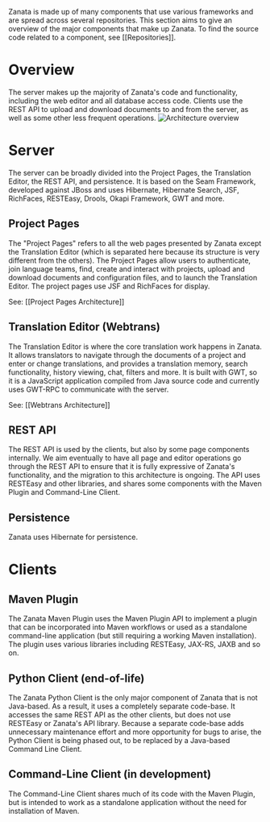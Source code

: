 Zanata is made up of many components that use various frameworks and are spread across several repositories. This section aims to give an overview of the major components that make up Zanata. To find the source code related to a component, see [[Repositories]].

# Overview
The server makes up the majority of Zanata's code and functionality, including the web editor and all database access code. Clients use the REST API to upload and download documents to and from the server, as well as some other less frequent operations.
![Architecture overview](http://zanata.org/images/diagrams/zanata-2.0-architecture-overview.svg)

# Server
The server can be broadly divided into the Project Pages, the Translation Editor, the REST API, and persistence. It is based on the Seam Framework, developed against JBoss and uses Hibernate, Hibernate Search, JSF, RichFaces, RESTEasy, Drools, Okapi Framework, GWT and more.

## Project Pages
The "Project Pages" refers to all the web pages presented by Zanata except the Translation Editor (which is separated here because its structure is very different from the others). The Project Pages allow users to authenticate, join language teams, find, create and interact with projects, upload and download documents and configuration files, and to launch the Translation Editor. The project pages use JSF and RichFaces for display.

See: [[Project Pages Architecture]]

## Translation Editor (Webtrans)
The Translation Editor is where the core translation work happens in Zanata. It allows translators to navigate through the documents of a project and enter or change translations, and provides a translation memory, search functionality, history viewing, chat, filters and more. It is built with GWT, so it is a JavaScript application compiled from Java source code and currently uses GWT-RPC to communicate with the server.

See: [[Webtrans Architecture]]

## REST API
The REST API is used by the clients, but also by some page components internally. We aim eventually to have all page and editor operations go through the REST API to ensure that it is fully expressive of Zanata's functionality, and the migration to this architecture is ongoing. The API uses RESTEasy and other libraries, and shares some components with the Maven Plugin and Command-Line Client.

## Persistence
Zanata uses Hibernate for persistence.



# Clients

## Maven Plugin
The Zanata Maven Plugin uses the Maven Plugin API to implement a plugin that can be incorporated into Maven workflows or used as a standalone command-line application (but still requiring a working Maven installation). The plugin uses various libraries including RESTEasy, JAX-RS, JAXB and so on.

## Python Client (end-of-life)
The Zanata Python Client is the only major component of Zanata that is not Java-based. As a result, it uses a completely separate code-base. It accesses the same REST API as the other clients, but does not use RESTEasy or Zanata's API library. Because a separate code-base adds unnecessary maintenance effort and more opportunity for bugs to arise, the Python Client is being phased out, to be replaced by a Java-based Command Line Client.

## Command-Line Client (in development)
The Command-Line Client shares much of its code with the Maven Plugin, but is intended to work as a standalone application without the need for installation of Maven.